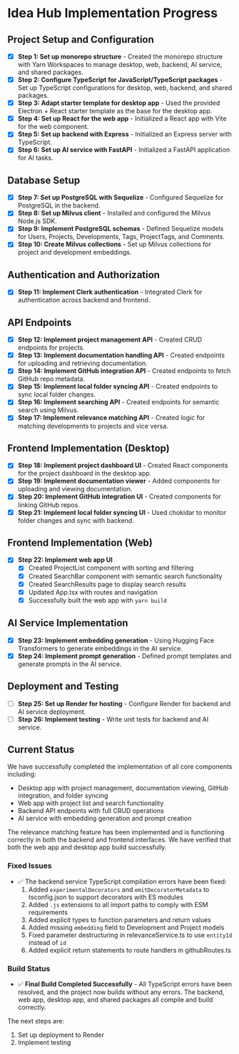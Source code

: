 # Idea Hub Implementation Progress

## Project Setup and Configuration

- [x] **Step 1: Set up monorepo structure** - Created the monorepo structure with Yarn Workspaces to manage desktop, web, backend, AI service, and shared packages.
- [x] **Step 2: Configure TypeScript for JavaScript/TypeScript packages** - Set up TypeScript configurations for desktop, web, backend, and shared packages.
- [x] **Step 3: Adapt starter template for desktop app** - Used the provided Electron + React starter template as the base for the desktop app.
- [x] **Step 4: Set up React for the web app** - Initialized a React app with Vite for the web component.
- [x] **Step 5: Set up backend with Express** - Initialized an Express server with TypeScript.
- [x] **Step 6: Set up AI service with FastAPI** - Initialized a FastAPI application for AI tasks.

## Database Setup

- [x] **Step 7: Set up PostgreSQL with Sequelize** - Configured Sequelize for PostgreSQL in the backend.
- [x] **Step 8: Set up Milvus client** - Installed and configured the Milvus Node.js SDK.
- [x] **Step 9: Implement PostgreSQL schemas** - Defined Sequelize models for Users, Projects, Developments, Tags, ProjectTags, and Comments.
- [x] **Step 10: Create Milvus collections** - Set up Milvus collections for project and development embeddings.

## Authentication and Authorization

- [x] **Step 11: Implement Clerk authentication** - Integrated Clerk for authentication across backend and frontend.

## API Endpoints

- [x] **Step 12: Implement project management API** - Created CRUD endpoints for projects.
- [x] **Step 13: Implement documentation handling API** - Created endpoints for uploading and retrieving documentation.
- [x] **Step 14: Implement GitHub integration API** - Created endpoints to fetch GitHub repo metadata.
- [x] **Step 15: Implement local folder syncing API** - Created endpoints to sync local folder changes.
- [x] **Step 16: Implement searching API** - Created endpoints for semantic search using Milvus.
- [x] **Step 17: Implement relevance matching API** - Created logic for matching developments to projects and vice versa.

## Frontend Implementation (Desktop)

- [x] **Step 18: Implement project dashboard UI** - Created React components for the project dashboard in the desktop app.
- [x] **Step 19: Implement documentation viewer** - Added components for uploading and viewing documentation.
- [x] **Step 20: Implement GitHub integration UI** - Created components for linking GitHub repos.
- [x] **Step 21: Implement local folder syncing UI** - Used chokidar to monitor folder changes and sync with backend.

## Frontend Implementation (Web)

- [x] **Step 22: Implement web app UI** 
  - [x] Created ProjectList component with sorting and filtering
  - [x] Created SearchBar component with semantic search functionality
  - [x] Created SearchResults page to display search results
  - [x] Updated App.tsx with routes and navigation
  - [x] Successfully built the web app with `yarn build`

## AI Service Implementation

- [x] **Step 23: Implement embedding generation** - Using Hugging Face Transformers to generate embeddings in the AI service.
- [x] **Step 24: Implement prompt generation** - Defined prompt templates and generate prompts in the AI service.

## Deployment and Testing

- [ ] **Step 25: Set up Render for hosting** - Configure Render for backend and AI service deployment.
- [ ] **Step 26: Implement testing** - Write unit tests for backend and AI service.

## Current Status
We have successfully completed the implementation of all core components including:
- Desktop app with project management, documentation viewing, GitHub integration, and folder syncing
- Web app with project list and search functionality
- Backend API endpoints with full CRUD operations
- AI service with embedding generation and prompt creation

The relevance matching feature has been implemented and is functioning correctly in both the backend and frontend interfaces. We have verified that both the web app and desktop app build successfully.

### Fixed Issues
- ✅ The backend service TypeScript compilation errors have been fixed:
  1. Added `experimentalDecorators` and `emitDecoratorMetadata` to tsconfig.json to support decorators with ES modules
  2. Added `.js` extensions to all import paths to comply with ESM requirements
  3. Added explicit types to function parameters and return values
  4. Added missing `embedding` field to Development and Project models
  5. Fixed parameter destructuring in relevanceService.ts to use `entityId` instead of `id`
  6. Added explicit return statements to route handlers in githubRoutes.ts

### Build Status
- ✅ **Final Build Completed Successfully** - All TypeScript errors have been resolved, and the project now builds without any errors. The backend, web app, desktop app, and shared packages all compile and build correctly.

The next steps are:
1. Set up deployment to Render
2. Implement testing 